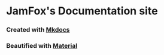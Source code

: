 # JamFox's Documentation site

### Created with [Mkdocs](https://www.mkdocs.org/)
### Beautified with [Material](https://squidfunk.github.io/mkdocs-material/)
